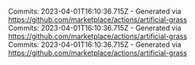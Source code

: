 Commits: 2023-04-01T16:10:36.715Z - Generated via https://github.com/marketplace/actions/artificial-grass
<br>
Commits: 2023-04-01T16:10:36.715Z - Generated via https://github.com/marketplace/actions/artificial-grass
<br>
Commits: 2023-04-01T16:10:36.715Z - Generated via https://github.com/marketplace/actions/artificial-grass
<br>
